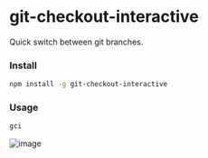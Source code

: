 # git-checkout-interactive

Quick switch between git branches.

### Install

```bash
npm install -g git-checkout-interactive
```

### Usage

```bash
gci
```

![image](https://user-images.githubusercontent.com/1926029/56238297-11153f00-6086-11e9-93b7-fe22800e0056.png)
